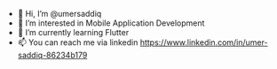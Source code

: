 - 👋 Hi, I’m @umersaddiq
- 👀 I’m interested in Mobile Application Development
- 🌱 I’m currently learning Flutter
- 📫 You can reach me via linkedin https://www.linkedin.com/in/umer-saddiq-86234b179

